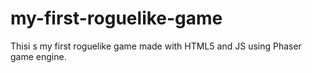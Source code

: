 # my-first-roguelike-game
Thisi s my first roguelike game made with HTML5 and JS using Phaser game engine.
